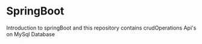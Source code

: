 # SpringBoot
Introduction to springBoot and this repository contains crudOperations Api's on MySql Database
